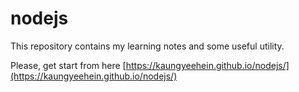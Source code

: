 # nodejs
This repository contains my learning notes and some useful utility.

Please, get start from here
[https://kaungyeehein.github.io/nodejs/](https://kaungyeehein.github.io/nodejs/)
